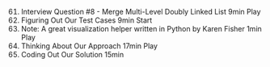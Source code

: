 61. Interview Question #8 - Merge Multi-Level Doubly Linked List
    9min
    Play
62. Figuring Out Our Test Cases
    9min
    Start
63. Note: A great visualization helper written in Python by Karen Fisher
    1min
    Play
64. Thinking About Our Approach
    17min
    Play
65. Coding Out Our Solution
    15min
